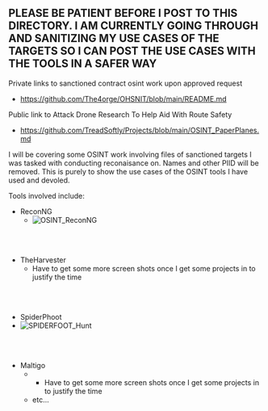 ## PLEASE BE PATIENT BEFORE I POST TO THIS DIRECTORY. I AM CURRENTLY GOING THROUGH AND SANITIZING MY USE CASES OF THE TARGETS SO I CAN POST THE USE CASES WITH THE TOOLS IN A SAFER WAY

Private links to sanctioned contract osint work upon approved request
  
  - https://github.com/The4orge/OHSNIT/blob/main/README.md

Public link to Attack Drone Research To Help Aid With Route Safety

  - https://github.com/TreadSoftly/Projects/blob/main/OSINT_PaperPlanes.md

I will be covering some OSINT work involving files of sanctioned targets I was tasked with conducting reconaisance on.
Names and other PIID will be removed. This is purely to show the use cases of the OSINT tools I have used and devoled. 

Tools involved include:
- ReconNG
  - ![OSINT_ReconNG](https://github.com/TreadSoftly/Projects/assets/121847455/3b38554f-5a5c-4fe8-b8c6-1843cac82564)
<br>
<br>

- TheHarvester
  - Have to get some more screen shots once I get some projects in to justify the time 
<br>
<br>

- SpiderPhoot
- ![SPIDERFOOT_Hunt](https://github.com/TreadSoftly/Projects/assets/121847455/8d99e429-8442-48cb-8eca-4bc1e9f40bcd)
<br>
<br>

- Maltigo
  -   - Have to get some more screen shots once I get some projects in to justify the time   
    - etc...

